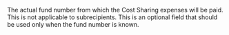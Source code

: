 The actual fund number from which the Cost Sharing expenses will be paid.  This is not applicable to subrecipients.  This is an optional field that should be used only when the fund number is known.
